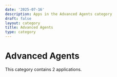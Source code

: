 ```yaml
---
date: '2025-07-16'
description: Apps in the Advanced Agents category
draft: false
layout: category
title: Advanced Agents
type: category
---
```


# Advanced Agents

This category contains 2 applications.

